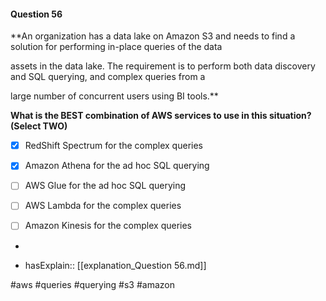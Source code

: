 #### Question  56


**An organization has a data lake on Amazon S3 and needs to find a solution for performing in-place queries of the data

assets in the data lake. The requirement is to perform both data discovery and SQL querying, and complex queries from a

large number of concurrent users using BI tools.**


**What is the BEST combination of AWS services to use in this situation? (Select TWO)**


- [x] RedShift Spectrum for the complex queries


- [x] Amazon Athena for the ad hoc SQL querying


- [ ] AWS Glue for the ad hoc SQL querying


- [ ] AWS Lambda for the complex queries


- [ ] Amazon Kinesis for the complex queries


*

- hasExplain:: [[explanation_Question  56.md]]

#aws #queries #querying #s3 #amazon 